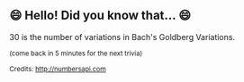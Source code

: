 ## :smile: Hello! Did you know that... :smile:
30 is the number of variations in Bach's Goldberg Variations.

<sup>(come back in 5 minutes for the next trivia)</sup>


<sup>Credits: http://numbersapi.com</sup>
